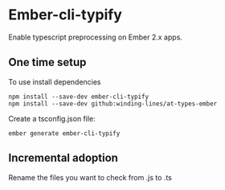 # Ember-cli-typify

Enable typescript preprocessing on Ember 2.x apps.


## One time setup

To use install dependencies

    npm install --save-dev ember-cli-typify
    npm install --save-dev github:winding-lines/at-types-ember

Create a tsconfig.json file:

    ember generate ember-cli-typify

## Incremental adoption

Rename the files you want to check from .js to .ts
